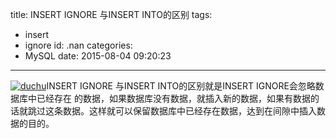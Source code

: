 title: INSERT IGNORE 与INSERT INTO的区别
tags:
  - insert
  - ignore
id: .nan
categories:
  - MySQL
date: 2015-08-04 09:20:23
---

[![duchu](http://www.shengxuezixun.com/wp-content/uploads/2015/08/duchu-300x200.jpg)](http://www.shengxuezixun.com/wp-content/uploads/2015/08/duchu.jpg)INSERT IGNORE 与INSERT INTO的区别就是INSERT IGNORE会忽略数据库中已经存在 的数据，如果数据库没有数据，就插入新的数据，如果有数据的话就跳过这条数据。这样就可以保留数据库中已经存在数据，达到在间隙中插入数据的目的。
